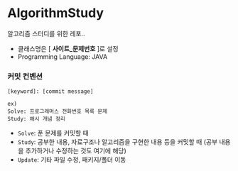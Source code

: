 # AlgorithmStudy

알고리즘 스터디를 위한 레포..

- 클래스명은 [ **사이트_문제번호** ]로 설정
- Programming Language: JAVA

### 커밋 컨벤션

```
[keyword]: [commit message] 

ex) 
Solve: 프로그래머스 전화번호 목록 문제
Study: 해시 개념 정리
```

- `Solve`: 푼 문제를 커밋할 때
- `Study`: 공부한 내용, 자료구조나 알고리즘을 구현한 내용 등을 커밋할 때 (공부 내용을 추가하거나 수정하는 것도 여기에 해당)
- `Update`: 기타 파일 수정, 패키지/폴더 이동